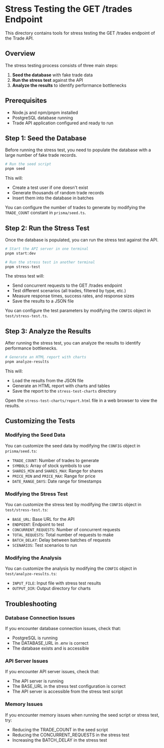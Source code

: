 # Stress Testing the GET /trades Endpoint

This directory contains tools for stress testing the GET /trades endpoint of the Trade API.

## Overview

The stress testing process consists of three main steps:

1. **Seed the database** with fake trade data
2. **Run the stress test** against the API
3. **Analyze the results** to identify performance bottlenecks

## Prerequisites

- Node.js and npm/pnpm installed
- PostgreSQL database running
- Trade API application configured and ready to run

## Step 1: Seed the Database

Before running the stress test, you need to populate the database with a large number of fake trade records.

```bash
# Run the seed script
pnpm seed
```

This will:

- Create a test user if one doesn't exist
- Generate thousands of random trade records
- Insert them into the database in batches

You can configure the number of trades to generate by modifying the `TRADE_COUNT` constant in `prisma/seed.ts`.

## Step 2: Run the Stress Test

Once the database is populated, you can run the stress test against the API.

```bash
# Start the API server in one terminal
pnpm start:dev

# Run the stress test in another terminal
pnpm stress-test
```

The stress test will:

- Send concurrent requests to the GET /trades endpoint
- Test different scenarios (all trades, filtered by type, etc.)
- Measure response times, success rates, and response sizes
- Save the results to a JSON file

You can configure the test parameters by modifying the `CONFIG` object in `test/stress-test.ts`.

## Step 3: Analyze the Results

After running the stress test, you can analyze the results to identify performance bottlenecks.

```bash
# Generate an HTML report with charts
pnpm analyze-results
```

This will:

- Load the results from the JSON file
- Generate an HTML report with charts and tables
- Save the report to the `stress-test-charts` directory

Open the `stress-test-charts/report.html` file in a web browser to view the results.

## Customizing the Tests

### Modifying the Seed Data

You can customize the seed data by modifying the `CONFIG` object in `prisma/seed.ts`:

- `TRADE_COUNT`: Number of trades to generate
- `SYMBOLS`: Array of stock symbols to use
- `SHARES_MIN` and `SHARES_MAX`: Range for shares
- `PRICE_MIN` and `PRICE_MAX`: Range for price
- `DATE_RANGE_DAYS`: Date range for timestamps

### Modifying the Stress Test

You can customize the stress test by modifying the `CONFIG` object in `test/stress-test.ts`:

- `BASE_URL`: Base URL for the API
- `ENDPOINT`: Endpoint to test
- `CONCURRENT_REQUESTS`: Number of concurrent requests
- `TOTAL_REQUESTS`: Total number of requests to make
- `BATCH_DELAY`: Delay between batches of requests
- `SCENARIOS`: Test scenarios to run

### Modifying the Analysis

You can customize the analysis by modifying the `CONFIG` object in `test/analyze-results.ts`:

- `INPUT_FILE`: Input file with stress test results
- `OUTPUT_DIR`: Output directory for charts

## Troubleshooting

### Database Connection Issues

If you encounter database connection issues, check that:

- PostgreSQL is running
- The DATABASE_URL in .env is correct
- The database exists and is accessible

### API Server Issues

If you encounter API server issues, check that:

- The API server is running
- The BASE_URL in the stress test configuration is correct
- The API server is accessible from the stress test script

### Memory Issues

If you encounter memory issues when running the seed script or stress test, try:

- Reducing the TRADE_COUNT in the seed script
- Reducing the CONCURRENT_REQUESTS in the stress test
- Increasing the BATCH_DELAY in the stress test
